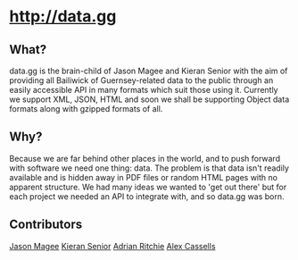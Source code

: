 # http://data.gg

## What?

data.gg is the brain-child of Jason Magee and Kieran Senior with the aim of providing all Bailiwick of Guernsey-related data to the public through an easily accessible API in many formats which suit those using it. Currently we support XML, JSON, HTML and soon we shall be supporting Object data formats along with gzipped formats of all.

## Why?

Because we are far behind other places in the world, and to push forward with software we need one thing: data. The problem is that data isn't readily available and is hidden away in PDF files or random HTML pages with no apparent structure. We had many ideas we wanted to 'get out there' but for each project we needed an API to integrate with, and so data.gg was born.

## Contributors

[Jason Magee](http://jasemagee.com/)
[Kieran Senior](http://kieransenior.co.uk/)
[Adrian Ritchie](https://twitter.com/gringod)
[Alex Cassells](https://twitter.com/alexcassells)
